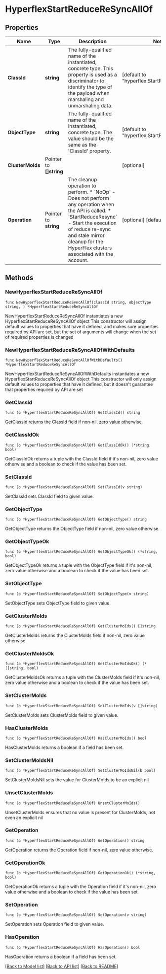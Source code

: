 # HyperflexStartReduceReSyncAllOf

## Properties

Name | Type | Description | Notes
------------ | ------------- | ------------- | -------------
**ClassId** | **string** | The fully-qualified name of the instantiated, concrete type. This property is used as a discriminator to identify the type of the payload when marshaling and unmarshaling data. | [default to "hyperflex.StartReduceReSync"]
**ObjectType** | **string** | The fully-qualified name of the instantiated, concrete type. The value should be the same as the &#39;ClassId&#39; property. | [default to "hyperflex.StartReduceReSync"]
**ClusterMoIds** | Pointer to **[]string** |  | [optional] 
**Operation** | Pointer to **string** | The cleanup operation to perform. * &#x60;NoOp&#x60; - Does not perform any operation when the API is called. * &#x60;StartReduceResync&#x60; - Start the execution of reduce re-sync and stale mirror cleanup for the HyperFlex clusters associated with the account. | [optional] [default to "NoOp"]

## Methods

### NewHyperflexStartReduceReSyncAllOf

`func NewHyperflexStartReduceReSyncAllOf(classId string, objectType string, ) *HyperflexStartReduceReSyncAllOf`

NewHyperflexStartReduceReSyncAllOf instantiates a new HyperflexStartReduceReSyncAllOf object
This constructor will assign default values to properties that have it defined,
and makes sure properties required by API are set, but the set of arguments
will change when the set of required properties is changed

### NewHyperflexStartReduceReSyncAllOfWithDefaults

`func NewHyperflexStartReduceReSyncAllOfWithDefaults() *HyperflexStartReduceReSyncAllOf`

NewHyperflexStartReduceReSyncAllOfWithDefaults instantiates a new HyperflexStartReduceReSyncAllOf object
This constructor will only assign default values to properties that have it defined,
but it doesn't guarantee that properties required by API are set

### GetClassId

`func (o *HyperflexStartReduceReSyncAllOf) GetClassId() string`

GetClassId returns the ClassId field if non-nil, zero value otherwise.

### GetClassIdOk

`func (o *HyperflexStartReduceReSyncAllOf) GetClassIdOk() (*string, bool)`

GetClassIdOk returns a tuple with the ClassId field if it's non-nil, zero value otherwise
and a boolean to check if the value has been set.

### SetClassId

`func (o *HyperflexStartReduceReSyncAllOf) SetClassId(v string)`

SetClassId sets ClassId field to given value.


### GetObjectType

`func (o *HyperflexStartReduceReSyncAllOf) GetObjectType() string`

GetObjectType returns the ObjectType field if non-nil, zero value otherwise.

### GetObjectTypeOk

`func (o *HyperflexStartReduceReSyncAllOf) GetObjectTypeOk() (*string, bool)`

GetObjectTypeOk returns a tuple with the ObjectType field if it's non-nil, zero value otherwise
and a boolean to check if the value has been set.

### SetObjectType

`func (o *HyperflexStartReduceReSyncAllOf) SetObjectType(v string)`

SetObjectType sets ObjectType field to given value.


### GetClusterMoIds

`func (o *HyperflexStartReduceReSyncAllOf) GetClusterMoIds() []string`

GetClusterMoIds returns the ClusterMoIds field if non-nil, zero value otherwise.

### GetClusterMoIdsOk

`func (o *HyperflexStartReduceReSyncAllOf) GetClusterMoIdsOk() (*[]string, bool)`

GetClusterMoIdsOk returns a tuple with the ClusterMoIds field if it's non-nil, zero value otherwise
and a boolean to check if the value has been set.

### SetClusterMoIds

`func (o *HyperflexStartReduceReSyncAllOf) SetClusterMoIds(v []string)`

SetClusterMoIds sets ClusterMoIds field to given value.

### HasClusterMoIds

`func (o *HyperflexStartReduceReSyncAllOf) HasClusterMoIds() bool`

HasClusterMoIds returns a boolean if a field has been set.

### SetClusterMoIdsNil

`func (o *HyperflexStartReduceReSyncAllOf) SetClusterMoIdsNil(b bool)`

 SetClusterMoIdsNil sets the value for ClusterMoIds to be an explicit nil

### UnsetClusterMoIds
`func (o *HyperflexStartReduceReSyncAllOf) UnsetClusterMoIds()`

UnsetClusterMoIds ensures that no value is present for ClusterMoIds, not even an explicit nil
### GetOperation

`func (o *HyperflexStartReduceReSyncAllOf) GetOperation() string`

GetOperation returns the Operation field if non-nil, zero value otherwise.

### GetOperationOk

`func (o *HyperflexStartReduceReSyncAllOf) GetOperationOk() (*string, bool)`

GetOperationOk returns a tuple with the Operation field if it's non-nil, zero value otherwise
and a boolean to check if the value has been set.

### SetOperation

`func (o *HyperflexStartReduceReSyncAllOf) SetOperation(v string)`

SetOperation sets Operation field to given value.

### HasOperation

`func (o *HyperflexStartReduceReSyncAllOf) HasOperation() bool`

HasOperation returns a boolean if a field has been set.


[[Back to Model list]](../README.md#documentation-for-models) [[Back to API list]](../README.md#documentation-for-api-endpoints) [[Back to README]](../README.md)


